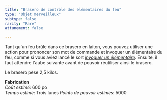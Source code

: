 ```yaml
---
title: "Brasero de contrôle des élémentaires du feu"
type: "Objet merveilleux"
subtype: false
rarity: "Rare"
attunement: false

---
```

Tant qu'un feu brûle dans ce brasero en laiton, vous pouvez utiliser une action pour prononcer son mot de commande et invoquer un élémentaire du feu, comme si vous aviez lancé le sort [_invoquer un élémentaire_](/grimoire/invoquer-un-elementaire/). Ensuite, il faut attendre l'aube suivante avant de pouvoir réutiliser ainsi le brasero.

Le brasero pèse 2,5 kilos.  

**Fabrication**  
*Coût estimé*: 600 po  
*Temps estimé*: Trois lunes
*Points de pouvoir estimés*: 5000      
